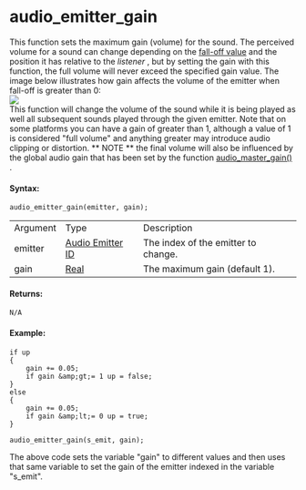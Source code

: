 # audio_emitter_gain

This function sets the maximum gain (volume) for the sound. The
perceived volume for a sound can change depending on the [fall-off
value](audio_emitter_falloff) and the position it has relative to
the *listener* , but by setting the gain with this function, the full
volume will never exceed the specified gain value. The image below
illustrates how gain affects the volume of the emitter when fall-off is
greater than 0:  
![](https://gms.magecorn.com/Manual/assets/Images/Scripting_Reference/GML/Reference/Audio/Audio_Gain.png)  
This function will change the volume of the sound while it is being
played as well all subsequent sounds played through the given emitter.
Note that on some platforms you can have a gain of greater than 1,
although a value of 1 is considered "full volume" and anything greater
may introduce audio clipping or distortion. ** NOTE ** the final volume
will also be influenced by the global audio gain that has been set by
the function [ audio_master_gain() ](../audio_master_gain) .

#### Syntax:

``` gml
audio_emitter_gain(emitter, gain);
```

|          |                                                                                                                                         |                                     |
|----------|-----------------------------------------------------------------------------------------------------------------------------------------|-------------------------------------|
| Argument | Type                                                                                                                                    | Description                         |
| emitter  |  [Audio Emitter ID](../../../../../../GameMaker_Language/GML_Reference/Asset_Management/Audio/Audio_Emitters/audio_emitter_create)  | The index of the emitter to change. |
| gain     |  [Real](../../../../../../GameMaker_Language/GML_Overview/Data_Types)                                                               | The maximum gain (default 1).       |

#### Returns:

``` gml
N/A
```

#### Example:

``` gml
if up
{
    gain += 0.05;
    if gain &amp;gt;= 1 up = false;
}
else
{
    gain += 0.05;
    if gain &amp;lt;= 0 up = true;
}

audio_emitter_gain(s_emit, gain);
```

The above code sets the variable "gain" to different values and then
uses that same variable to set the gain of the emitter indexed in the
variable "s_emit".
